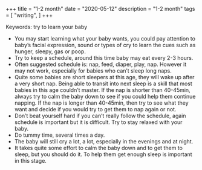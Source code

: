 +++
title = "1-2 month"
date = "2020-05-12"
description = "1-2 month"
tags = [
    "writing",
]
+++

Keywords: try to learn your baby

* You may start learning what your baby wants, you could pay attention to baby’s facial expression, sound or types of cry to learn the cues such as hunger, sleepy, gas or poop.
* Try to keep a schedule, around this time baby may eat every 2-3 hours.
* Often suggested schedule is: nap, feed, diaper, play, nap. However it may not work, especially for babies who can’t sleep long naps.
* Quite some babies are short sleepers at this age, they will wake up after a very short nap. Being able to transit into next sleep is a skill that most babies in this age couldn’t master. If the nap is shorter than 40-45min, always try to calm the baby down to see if you could help them continue napping. If the nap is longer than 40-45min, then try to see what they want and decide if you would try to get them to nap again or not.
* Don’t beat yourself hard if you can’t really follow the schedule, again schedule is important but it is difficult. Try to stay relaxed with your baby.
* Do tummy time, several times a day.
* The baby will still cry a lot, a lot, especially in the evenings and at night.
* It takes quite some effort to calm the baby down and to get them to sleep, but you should do it. To help them get enough sleep is important in this stage.